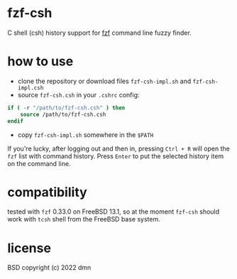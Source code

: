 fzf-csh
=======

C shell (csh) history support for
[fzf](https://github.com/junegunn/fzf)
command line fuzzy finder.


how to use
==========

- clone the repository or download files `fzf-csh-impl.sh` and `fzf-csh-impl.csh`
- source `fzf-csh.csh` in your `.cshrc` config:

```csh
if ( -r "/path/to/fzf-csh.csh" ) then
    source /path/to/fzf-csh.csh
endif
```

- copy `fzf-csh-impl.sh` somewhere in the `$PATH`

If you're lucky, after logging out and then in,
pressing `Ctrl + R` will open the `fzf` list with command history.
Press `Enter` to put the selected history item on the command line.


compatibility
=============
tested with `fzf` 0.33.0 on FreeBSD 13.1, so at the moment
`fzf-csh` should work with `tcsh` shell from the FreeBSD base system.


license
=======

BSD
copyright (c) 2022 dmn

